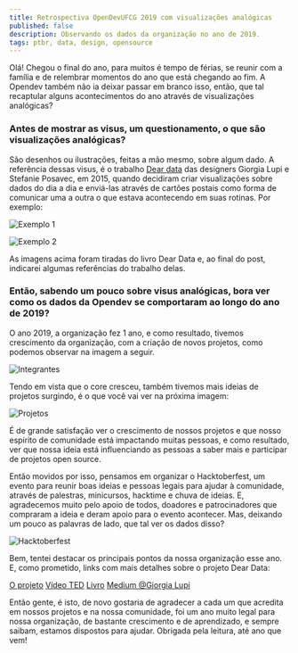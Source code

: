 ```yaml
---
title: Retrospectiva OpenDevUFCG 2019 com visualizações analógicas
published: false
description: Observando os dados da organização no ano de 2019.
tags: ptbr, data, design, opensource
---
```


Olá! Chegou o final do ano, para muitos é tempo de férias, se reunir com a família e de relembrar momentos do ano que está chegando ao fim. A Opendev também não ia deixar passar em branco isso, então, que tal recaptular alguns acontecimentos do ano através de visualizações analógicas?

### Antes de mostrar as visus, um questionamento, o que são visualizações analógicas? 

São desenhos ou ilustrações, feitas a mão mesmo, sobre algum dado. A referência dessas visus, é o trabalho [Dear data](http://www.dear-data.com/theproject) das designers Giorgia Lupi e Stefanie Posavec, em 2015, quando decidiram criar visualizações sobre dados do dia a dia e enviá-las através de cartões postais como forma de comunicar uma a outra o que estava acontecendo em suas rotinas. Por exemplo:

![Exemplo 1](https://thepracticaldev.s3.amazonaws.com/i/e6soc2j62svs4xmzx8id.jpeg)

![Exemplo 2](https://thepracticaldev.s3.amazonaws.com/i/fvh56hxw83setj9828ip.jpg)

As imagens acima foram tiradas do livro Dear Data e, ao final do post, indicarei algumas referências do trabalho delas.

### Então, sabendo um pouco sobre visus analógicas, bora ver como os dados da Opendev se comportaram ao longo do ano de 2019? 

O ano 2019, a organização fez 1 ano, e como resultado, tivemos crescimento da organização, com a criação de novos projetos, como podemos observar na imagem a seguir.

![Integrantes](https://thepracticaldev.s3.amazonaws.com/i/i7gekvfk1uh8u1a1qmda.jpeg) 

Tendo em vista que o core cresceu, também tivemos mais ideias de projetos surgindo, é o que você vai ver na próxima imagem:

![Projetos](https://thepracticaldev.s3.amazonaws.com/i/s69p68sabq47onmwc4ji.jpeg)

É de grande satisfação ver o crescimento de nossos projetos e que nosso espírito de comunidade está impactando muitas pessoas, e como resultado, ver que nossa ideia está influenciando as pessoas a saber mais e participar de projetos open source. 

Então movidos por isso, pensamos em organizar o Hacktoberfest, um evento para reunir boas ideias e pessoas legais para ajudar à comunidade, através de palestras, minicursos, hacktime e chuva de ideias. E, agradecemos muito pelo apoio de todos, doadores e patrocinadores que compraram a ideia e deram apoio para o evento acontecer. Mas, deixando um pouco as palavras de lado, que tal ver os dados disso?

![Hacktoberfest](https://thepracticaldev.s3.amazonaws.com/i/irk9d9e5jedlamja2a21.jpeg)

Bem, tentei destacar os principais pontos da nossa organização esse ano. E, como prometido, links com mais detalhes sobre o projeto Dear Data:

[O projeto](http://www.dear-data.com/theproject)
[Vídeo TED](https://www.ted.com/talks/giorgia_lupi_how_we_can_find_ourselves_in_data)
[Livro](http://www.dear-data.com/thebook)
[Medium @Giorgia Lupi](https://medium.com/@giorgialupi)

Então gente, é isto, de novo gostaria de agradecer a cada um que acredita em nossos projetos e na nossa comunidade, foi um ano muito legal para nossa organização, de bastante crescimento e de aprendizado, e sempre saibam, estamos dispostos para ajudar. Obrigada pela leitura, até ano que vem!
